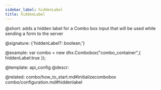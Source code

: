```yaml
---
sidebar_label: hiddenLabel
title: hiddenLabel
---          
```


@short: adds a hidden label for a Combo box input that will be used while sending a form to the server

@signature: {'hiddenLabel?: boolean;'}

@example: 
var combo = new dhx.Combobox("combo_container",{
    hiddenLabel:true
});


@template:	api_config
@descr: 

@related: combo/how_to_start.md#initializecombobox
combo/configuration.md#hiddenlabel


